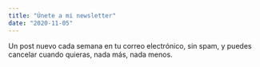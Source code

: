 ```yaml
---
title: "Únete a mi newsletter"
date: "2020-11-05"
---
```


Un post nuevo cada semana en tu correo electrónico, sin spam, y puedes cancelar cuando quieras, nada más, nada menos.
